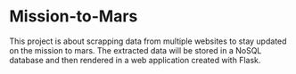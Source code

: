 # Mission-to-Mars
This project is about scrapping data from multiple websites to stay updated on the mission to mars. The extracted data will be stored in a NoSQL database and then rendered in a web application created with Flask.
